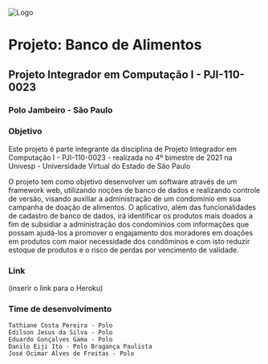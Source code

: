 ![Logo](https://univesp.br/sites/58f6506869226e9479d38201/theme/images/logo-univesp.png?1502396299)

# Projeto: Banco de Alimentos
## Projeto Integrador em Computação I - PJI-110-0023

### Polo Jambeiro - São Paulo

### Objetivo
Este projeto é parte integrante da disciplina de Projeto Integrador em Computação I - PJI-110-0023 - realizada no 4º bimestre de 2021 na 
Univesp - Universidade Virtual do Estado de São Paulo

O projeto tem como objetivo desenvolver um software através de um framework web, utilizando noções de banco de dados e realizando controle de versão, 
visando auxiliar a administração de um condomínio em sua campanha de doação de alimentos. O aplicativo, além das funcionalidades de cadastro de banco 
de dados, irá identificar os produtos mais doados a fim de subsidiar a administração dos condomínios com informações que possam ajudá-los a promover o 
engajamento dos moradores em doações em produtos com maior necessidade dos condôminos e com isto reduzir estoque de produtos e o risco de perdas por
vencimento de validade.

### Link
(inserir o link para o Heroku)

### Time de desenvolvimento
```
Tathiane Costa Pereira - Polo
Edilson Jesus da Silva - Polo
Eduardo Gonçalves Gama - Polo
Danilo Eiji Ito - Polo Bragança Paulista
José Ocimar Alves de Freitas - Polo
```

